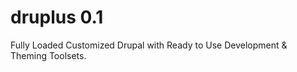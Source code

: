 druplus 0.1
=======

Fully Loaded Customized Drupal with Ready to Use  Development &amp; Theming Toolsets.
